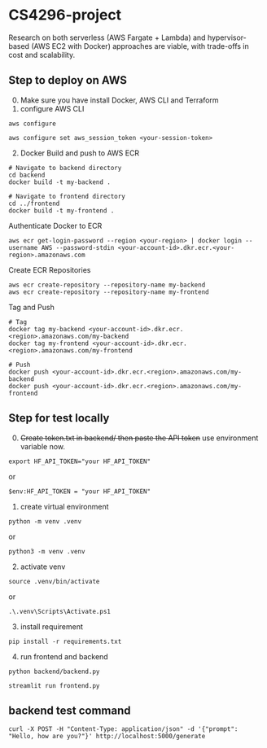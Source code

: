 # CS4296-project
Research on both serverless (AWS Fargate + Lambda) and hypervisor-based (AWS EC2 with Docker) approaches are viable, with trade-offs in cost and scalability.

## Step to deploy on AWS
0. Make sure you have install Docker, AWS CLI and Terraform
1. configure AWS CLI
```
aws configure
```

```
aws configure set aws_session_token <your-session-token>
```

2. Docker Build and push to AWS ECR
```
# Navigate to backend directory
cd backend
docker build -t my-backend .

# Navigate to frontend directory
cd ../frontend
docker build -t my-frontend .
```

Authenticate Docker to ECR
```
aws ecr get-login-password --region <your-region> | docker login --username AWS --password-stdin <your-account-id>.dkr.ecr.<your-region>.amazonaws.com
```

Create ECR Repositories
```
aws ecr create-repository --repository-name my-backend
aws ecr create-repository --repository-name my-frontend
```

Tag and Push
```
# Tag
docker tag my-backend <your-account-id>.dkr.ecr.<region>.amazonaws.com/my-backend
docker tag my-frontend <your-account-id>.dkr.ecr.<region>.amazonaws.com/my-frontend

# Push
docker push <your-account-id>.dkr.ecr.<region>.amazonaws.com/my-backend
docker push <your-account-id>.dkr.ecr.<region>.amazonaws.com/my-frontend
```




## Step for test locally
0. ~~Create token.txt in backend/ then paste the API token~~
use environment variable now.
```
export HF_API_TOKEN="your HF_API_TOKEN"
```
or
```
$env:HF_API_TOKEN = "your HF_API_TOKEN"
```

1. create virtual environment
```
python -m venv .venv
```
  or
```
python3 -m venv .venv
```
2. activate venv
```
source .venv/bin/activate
```
  or
```
.\.venv\Scripts\Activate.ps1
```
3. install requirement
```
pip install -r requirements.txt
```

4. run frontend and backend
```
python backend/backend.py
```
```
streamlit run frontend.py
```
## backend test command
```
curl -X POST -H "Content-Type: application/json" -d '{"prompt": "Hello, how are you?"}' http://localhost:5000/generate
```
